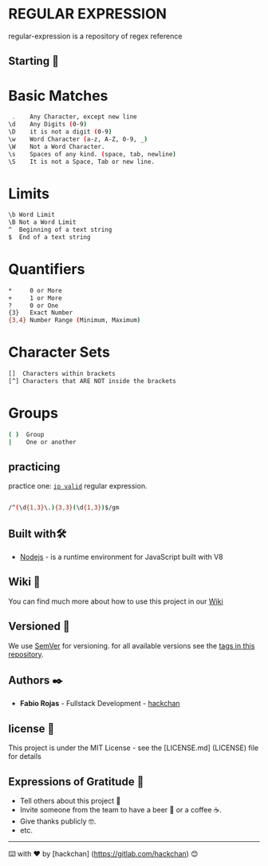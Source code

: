 # REGULAR EXPRESSION

regular-expression is a repository of regex reference

## Starting 🚀

# Basic Matches

```sh
 .    Any Character, except new line
\d    Any Digits (0-9)
\D    it is not a digit (0-9)
\w    Word Character (a-z, A-Z, 0-9, _)
\W    Not a Word Character.
\s    Spaces of any kind. (space, tab, newline)
\S    It is not a Space, Tab or new line.
```

# Limits

```sh
\b Word Limit
\B Not a Word Limit
^  Beginning of a text string
$  End of a text string
```

# Quantifiers

```sh
*     0 or More
+     1 or More
?     0 or One
{3}   Exact Number
{3,4} Number Range (Minimum, Maximum)
```

# Character Sets

```sh
[]  Characters within brackets
[^] Characters that ARE NOT inside the brackets
```

# Groups

```sh
( )  Group
|    One or another
```

## practicing

practice one: [`ip valid`](https://regexr.com/6c9h8) regular expression.

```sh

/^(\d{1,3}\.){3,3}(\d{1,3})$/gm
```

## Built with🛠️

- [Nodejs](https://nodejs.org/es/) - is a runtime environment for JavaScript built with V8

## Wiki 📖

You can find much more about how to use this project in our [Wiki](https://github.com/hackchan/regular-expression/wiki)

## Versioned 📌

We use [SemVer](http://semver.org/) for versioning. for all available versions see the [tags in this repository](https://github.com/hackchan/regular-expression/-/tags).

## Authors ✒️

- **Fabio Rojas** - Fullstack Development - [hackchan](https://gitlab.com/hackchan)

## license 📄

This project is under the MIT License - see the [LICENSE.md] (LICENSE) file for details

## Expressions of Gratitude 🎁

- Tell others about this project 📢
- Invite someone from the team to have a beer 🍺 or a coffee ☕.
- Give thanks publicly 🤓.
- etc.

---

⌨️ with ❤️ by [hackchan] (https://gitlab.com/hackchan) 😊
